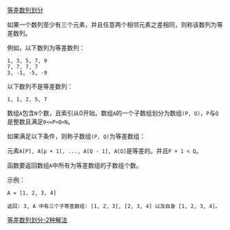 [等差数列划分](https://leetcode-cn.com/problems/arithmetic-slices/)

如果一个数列至少有三个元素，并且任意两个相邻元素之差相同，则称该数列为等差数列。

例如，以下数列为等差数列：

```
1, 3, 5, 7, 9
7, 7, 7, 7
3, -1, -5, -9
```

以下数列不是等差数列：

```
1, 1, 2, 5, 7
```
 
数组`A`包含`N`个数，且索引从0开始。数组`A`的一个子数组划分为数组`(P, Q)`，`P`与`Q`是整数且满足`0<=P<Q<N`。

如果满足以下条件，则称子数组`(P, Q)`为等差数组：

元素`A[P], A[p + 1], ..., A[Q - 1], A[Q]`是等差的。并且`P + 1 < Q`。

函数要返回数组`A`中所有为等差数组的子数组个数。

 

示例：

```
A = [1, 2, 3, 4]

返回: 3, A 中有三个子等差数组: [1, 2, 3], [2, 3, 4] 以及自身 [1, 2, 3, 4]。
```

[等差数列划分-2种解法](https://leetcode-cn.com/problems/arithmetic-slices/solution/deng-chai-shu-lie-hua-fen-2chong-jie-fa-by-6170766/)
